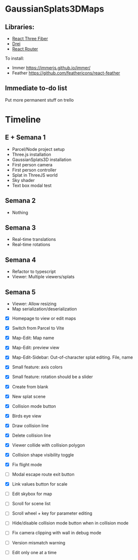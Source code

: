 # GaussianSplats3DMaps 


## Libraries:

- [React Three Fiber](https://r3f.docs.pmnd.rs/getting-started/introduction)
- [Drei](https://drei.docs.pmnd.rs/getting-started/introduction)
- [React Router](https://reactrouter.com/en/main)


To install:

- Immer https://immerjs.github.io/immer/
- Feather https://github.com/feathericons/react-feather


## Immediate to-do list

Put more permanent stuff on trello

# Timeline

## E + Semana 1

- Parcel/Node project setup
- Three.js installation
- GaussianSplats3D installation
- First person camera
- First person controller
- Splat in ThreeJS world
- Sky shader
- Text box modal test

## Semana 2

- Nothing

## Semana 3

- Real-time translations
- Real-time rotations

## Semana 4

- Refactor to typescript
- Viewer: Multiple viewers/splats

## Semana 5

- Viewer: Allow resizing
- Map serialization/deserialization

- [x] Homepage to view or edit maps
- [x] Switch from Parcel to Vite
- [x] Map-Edit: Map name
- [x] Map-Edit: preview view
- [x] Map-Edit-Sidebar: Out-of-character splat editing. File, name
- [x] Small feature: axis colors
- [x] Small feature: rotation should be a slider


- [x] Create from blank
- [x] New splat scene

- [x] Collision mode button
- [x] Birds eye view
- [x] Draw collision line
- [x] Delete collision line
- [x] Viewer collide with collision polygon
  
- [x] Collision shape visibility toggle
- [x] Fix flight mode

- [ ] Modal escape route exit button
- [x] Link values button for scale
- [ ] Edit skybox for map
- [ ] Scroll for scene list
- [ ] Scroll wheel + key for parameter editing
- [ ] Hide/disable collision mode button when in collision mode
- [ ] Fix camera clipping with wall in debug mode
- [ ] Version mismatch warning
- [ ] Edit only one at a time